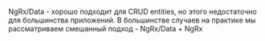 NgRx/Data - хорошо подходит для CRUD entities, но этого недостаточно для большинства приложений. В большинстве случаев на практике мы рассматриваем смешанный подход - NgRx/Data + NgRx